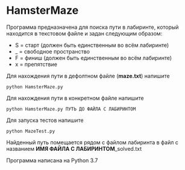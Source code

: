 # HamsterMaze

Программа предназначена для поиска пути в лабиринте, который находится в текстовом файле и задан следующим образом:

- S = старт (должен быть единственным во всём лабиринте)
- _ = свободное пространство
- F = финиш (должен быть единственным во всём лабиринте)
- x = препятствие

Для нахождения пути в дефолтном файле (**maze.txt**) напишите

`python HamsterMaze.py`

Для нахождения пути в конкретном файле напишите

`python HamsterMaze.py ПУТЬ ДО ФАЙЛА С ЛАБИРИНТОМ`

Для запуска тестов напишите

`python MazeTest.py`

Найденный путь помещается рядом с файлом лабиринта в файл с названием **ИМЯ ФАЙЛА С ЛАБИРИНТОМ**_solved.txt

Программа написана на Python 3.7